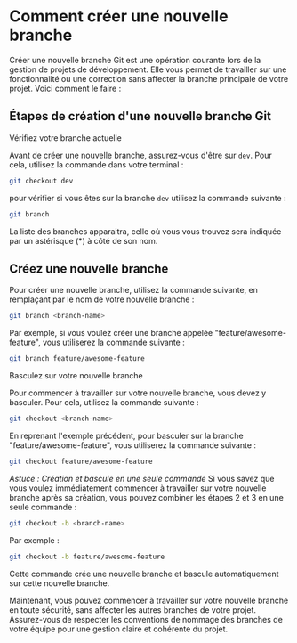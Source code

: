 # Comment créer une nouvelle branche
Créer une nouvelle branche Git est une opération courante lors de la gestion de projets de développement. Elle vous permet de travailler sur une fonctionnalité ou une correction sans affecter la branche principale de votre projet. Voici comment le faire :

## Étapes de création d'une nouvelle branche Git
Vérifiez votre branche actuelle

Avant de créer une nouvelle branche, assurez-vous d'être sur `dev`. Pour cela, utilisez la commande dans votre terminal  :
```bash
git checkout dev
```
pour vérifier si vous êtes sur la  branche `dev` utilisez la commande suivante :
```bash
git branch
```
La liste des branches apparaitra, celle où  vous vous trouvez sera indiquée par un astérisque (*) à côté de son nom.

## Créez une nouvelle branche

Pour créer une nouvelle branche, utilisez la commande suivante, en remplaçant <branch-name> par le nom de votre nouvelle branche :

```bash
git branch <branch-name>
```
Par exemple, si vous voulez créer une branche appelée "feature/awesome-feature", vous utiliserez la commande suivante :
```bash
git branch feature/awesome-feature
```
Basculez sur votre nouvelle branche

Pour commencer à travailler sur votre nouvelle branche, vous devez y basculer. Pour cela, utilisez la commande suivante :

```bash
git checkout <branch-name>
```

En reprenant l'exemple précédent, pour basculer sur la branche "feature/awesome-feature", vous utiliserez la commande suivante :
```bash
git checkout feature/awesome-feature
```

*Astuce : Création et bascule en une seule commande*
Si vous savez que vous voulez immédiatement commencer à travailler sur votre nouvelle branche après sa création, vous pouvez combiner les étapes 2 et 3 en une seule commande :

```bash
git checkout -b <branch-name>
```
Par exemple :
```bash
git checkout -b feature/awesome-feature
```

Cette commande crée une nouvelle branche et bascule automatiquement sur cette nouvelle branche.

Maintenant, vous pouvez commencer à travailler sur votre nouvelle branche en toute sécurité, sans affecter les autres branches de votre projet. Assurez-vous de respecter les conventions de nommage des branches de votre équipe pour une gestion claire et cohérente du projet.